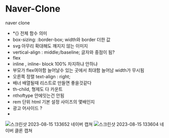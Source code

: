 # Naver-Clone
naver clone
- *{} 전체 함수 의미
- box-sizing: :border-box; width와 border 더한 값
- svg 아무리 확대해도 꺠지지 않는 이미지
- vertical-align : middle;/baseline; 글자와 중점이 됨?
- flex 
-  inline , inline- block 100% 차지하냐 안하냐
- 부모가 flex여야함 늘어날수 있는 곳에서 최대함 늘어남
	width가 무시됨
- 오른쪽 정렬 text-align : right;
- 배너 배열될때 리스트로 만들면 좋을것같다
- th-child, 형제도 다 카운트
-  nthoftype 안에잇는건 안됨
- rem 단위 html 기본 설정 사이즈의 몇배인지
- 광고 어사이드 ?
- 
![스크린샷 2023-08-15 133652](https://github.com/ioimmini/Naver-Clone/assets/141547885/7cac2485-1b31-4dcf-9613-b0771a226d61)
네이버 캡쳐
![스크린샷 2023-08-15 133604](https://github.com/ioimmini/Naver-Clone/assets/141547885/56300cea-2314-4146-bd09-9e80dfc33ad1)
네이버 클론 캡쳐
